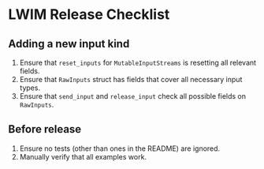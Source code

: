 # LWIM Release Checklist

## Adding a new input kind

1. Ensure that `reset_inputs` for `MutableInputStreams` is resetting all relevant fields.
2. Ensure that `RawInputs` struct has fields that cover all necessary input types.
3. Ensure that `send_input` and `release_input` check all possible fields on `RawInputs`.

## Before release

1. Ensure no tests (other than ones in the README) are ignored.
2. Manually verify that all examples work.

